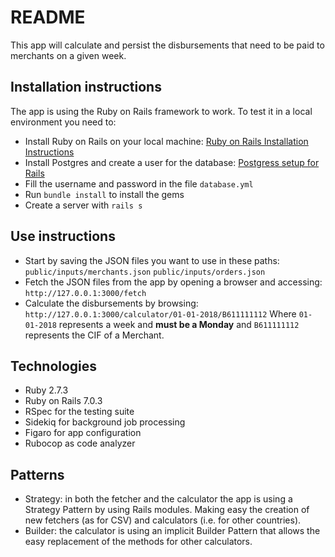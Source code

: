 # README

This app will calculate and persist the disbursements that need to be paid to merchants on a given week.

## Installation instructions
The app is using the Ruby on Rails framework to work. To test it in a local environment you need to:
* Install Ruby on Rails on your local machine:
[Ruby on Rails Installation Instructions](http://https://www.tutorialspoint.com/ruby-on-rails/rails-installation.htm "Ruby on Rails Installation Instructions")
* Install Postgres and create a user for the database:
[Postgress setup for Rails](http://https://www.digitalocean.com/community/tutorials/how-to-set-up-ruby-on-rails-with-postgres "Postgress setup for Rails")
* Fill the username and password in the file `database.yml`
* Run `bundle install` to install the gems
* Create a server with `rails s`

## Use instructions
* Start by saving the JSON files you want to use in these paths:
`public/inputs/merchants.json`
`public/inputs/orders.json`
* Fetch the JSON files from the app by opening a browser and accessing:
`http://127.0.0.1:3000/fetch`
* Calculate the disbursements by browsing:
`http://127.0.0.1:3000/calculator/01-01-2018/B611111112`
Where `01-01-2018` represents a week and **must be a Monday** and `B611111112` represents the CIF of a Merchant.

## Technologies
* Ruby 2.7.3
* Ruby on Rails 7.0.3
* RSpec for the testing suite
* Sidekiq for background job processing
* Figaro for app configuration
* Rubocop as code analyzer

## Patterns
* Strategy: in both the fetcher and the calculator the app is using a Strategy Pattern by using Rails modules. Making easy the creation of new fetchers (as for CSV) and calculators (i.e. for other countries).
* Builder: the calculator is using an implicit Builder Pattern that allows the easy replacement of the methods for other calculators.